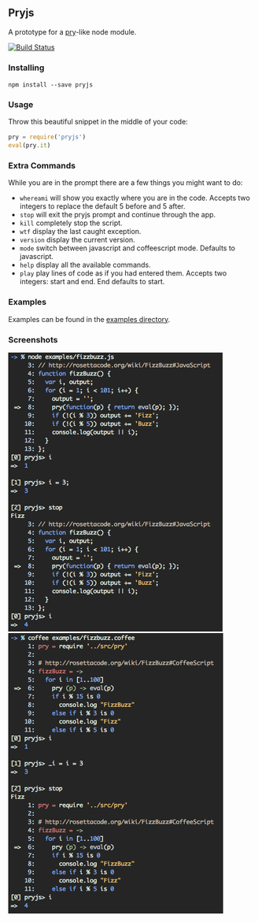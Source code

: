 ## Pryjs

A prototype for a [pry](https://github.com/pry/pry)-like node module.

[![Build Status](https://travis-ci.org/blainesch/pry.js.svg?branch=master)](https://travis-ci.org/blainesch/pry.js)

### Installing

~~~
npm install --save pryjs
~~~

### Usage

Throw this beautiful snippet in the middle of your code:

~~~ javascript
pry = require('pryjs')
eval(pry.it)
~~~

### Extra Commands

While you are in the prompt there are a few things you might want to do:
* `whereami` will show you exactly where you are in the code. Accepts two integers to replace the default 5 before and 5 after.
* `stop` will exit the pryjs prompt and continue through the app.
* `kill` completely stop the script.
* `wtf` display the last caught exception.
* `version` display the current version.
* `mode` switch between javascript and coffeescript mode. Defaults to javascript.
* `help` display all the available commands.
* `play` play lines of code as if you had entered them. Accepts two integers: start and end. End defaults to start.

### Examples

Examples can be found in the [examples directory](./examples).

### Screenshots

![pryjs](./assets/javascript.png)
![pryjs](./assets/coffeescript.png)
